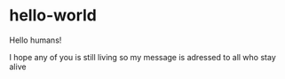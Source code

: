 # hello-world
Hello humans!

I hope any of you is still living so my message is adressed to all who stay alive 

